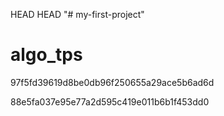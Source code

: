  HEAD
 HEAD
"# my-first-project"
# algo_tps
97f5fd39619d8be0db96f250655a29ace5b6ad6d


88e5fa037e95e77a2d595c419e011b6b1f453dd0

